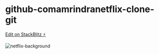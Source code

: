 # github-comamrindranetflix-clone-git

[Edit on StackBlitz ⚡️](https://stackblitz.com/edit/github-comamrindranetflix-clone-git)

![netflix-background](https://user-images.githubusercontent.com/70451928/165996491-39da0fae-9459-4005-9c0d-d5b43f74502f.jpg)
